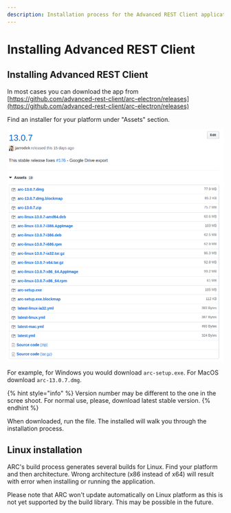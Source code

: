 ```yaml
---
description: Installation process for the Advanced REST Client application.
---
```


# Installing Advanced REST Client

## Installing Advanced REST Client

In most cases you can download the app from [https://github.com/advanced-rest-client/arc-electron/releases](https://github.com/advanced-rest-client/arc-electron/releases)

Find an installer for your platform under "Assets" section.

![Assets section for a release](.gitbook/assets/image%20%2824%29.png)

For example, for Windows you would download `arc-setup.exe`. For MacOS download `arc-13.0.7.dmg`.

{% hint style="info" %}
 Version number may be different to the one in the scree shoot. For normal use, please, download latest stable version.
{% endhint %}

When downloaded, run the file. The installed will walk you through the installation process.

## Linux installation

ARC's build process generates several builds for Linux. Find your platform and then architecture. Wrong architecture \(x86 instead of x64\) will result with error when installing or running the application.

Please note that ARC won't update automatically on Linux platform as this is not yet supported by the build library. This may be possible in the future.



